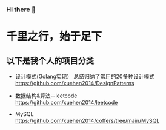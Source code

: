 ### Hi there 👋

<!--
**xuehen2014/xuehen2014** is a ✨ _special_ ✨ repository because its `README.md` (this file) appears on your GitHub profile.

Here are some ideas to get you started:

- 🔭 I’m currently working on ...
- 🌱 I’m currently learning ...
- 👯 I’m looking to collaborate on ...
- 🤔 I’m looking for help with ...
- 💬 Ask me about ...
- 📫 How to reach me: ...
- 😄 Pronouns: ...
- ⚡ Fun fact: ...
-->
# 千里之行，始于足下

以下是我个人的项目分类
----------- 
- 设计模式(Golang实现）
  总结归纳了常用的20多种设计模式
https://github.com/xuehen2014/DesignPatterns
  
- 数据结构&算法--leetcode  
https://github.com/xuehen2014/leetcode
  
- MySQL  
https://github.com/xuehen2014/coffers/tree/main/MySQL

